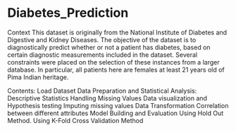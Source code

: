 # Diabetes_Prediction
Context
This dataset is originally from the National Institute of Diabetes and Digestive and Kidney Diseases. The objective of the dataset is to diagnostically predict whether or not a patient has diabetes, based on certain diagnostic measurements included in the dataset. Several constraints were placed on the selection of these instances from a larger database. In particular, all patients here are females at least 21 years old of Pima Indian heritage.

Contents:
Load Dataset
Data Preparation and Statistical Analysis:
Descriptive Statistics
Handling Missing Values
Data visualization and Hypothesis testing
Imputing missing values
Data Transformation
Correlation between different attributes
Model Building and Evaluation
Using Hold Out Method.
Using K-Fold Cross Validation Method
